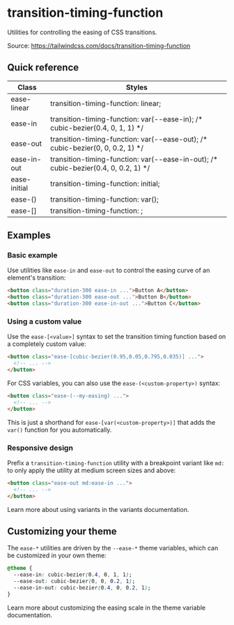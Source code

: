 # transition-timing-function

Utilities for controlling the easing of CSS transitions.

Source: https://tailwindcss.com/docs/transition-timing-function

## Quick reference

| Class                    | Styles                                                                    |
| ------------------------ | ------------------------------------------------------------------------- |
| ease-linear              | transition-timing-function: linear;                                       |
| ease-in                  | transition-timing-function: var(--ease-in); /* cubic-bezier(0.4, 0, 1, 1) */ |
| ease-out                 | transition-timing-function: var(--ease-out); /* cubic-bezier(0, 0, 0.2, 1) */ |
| ease-in-out              | transition-timing-function: var(--ease-in-out); /* cubic-bezier(0.4, 0, 0.2, 1) */ |
| ease-initial             | transition-timing-function: initial;                                      |
| ease-(<custom-property>) | transition-timing-function: var(<custom-property>);                       |
| ease-\[<value>\]         | transition-timing-function: <value>;                                      |

## Examples

### Basic example

Use utilities like `ease-in` and `ease-out` to control the easing curve of an element's transition:

```html
<button class="duration-300 ease-in ...">Button A</button>
<button class="duration-300 ease-out ...">Button B</button>
<button class="duration-300 ease-in-out ...">Button C</button>
```

### Using a custom value

Use the `ease-[<value>]` syntax to set the transition timing function based on a completely custom value:

```html
<button class="ease-[cubic-bezier(0.95,0.05,0.795,0.035)] ...">
  <!-- ... -->
</button>
```

For CSS variables, you can also use the `ease-(<custom-property>)` syntax:

```html
<button class="ease-(--my-easing) ...">
  <!-- ... -->
</button>
```

This is just a shorthand for `ease-[var(<custom-property>)]` that adds the `var()` function for you automatically.

### Responsive design

Prefix a `transition-timing-function` utility with a breakpoint variant like `md:` to only apply the utility at medium screen sizes and above:

```html
<button class="ease-out md:ease-in ...">
  <!-- ... -->
</button>
```

Learn more about using variants in the variants documentation.

## Customizing your theme

The `ease-*` utilities are driven by the `--ease-*` theme variables, which can be customized in your own theme:

```css
@theme {
  --ease-in: cubic-bezier(0.4, 0, 1, 1);
  --ease-out: cubic-bezier(0, 0, 0.2, 1);
  --ease-in-out: cubic-bezier(0.4, 0, 0.2, 1);
}
```

Learn more about customizing the easing scale in the theme variable documentation.
